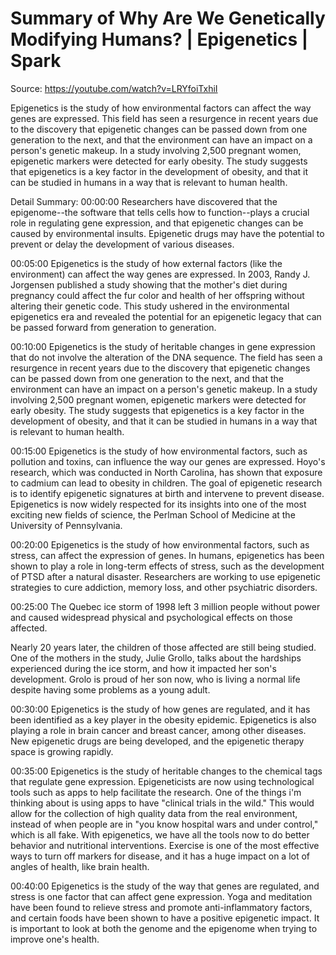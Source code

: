 # Summary of Why Are We Genetically Modifying Humans? | Epigenetics | Spark

Source: https://youtube.com/watch?v=LRYfoiTxhiI

Epigenetics is the study of how environmental factors can affect the way genes are expressed. This field has seen a resurgence in recent years due to the discovery that epigenetic changes can be passed down from one generation to the next, and that the environment can have an impact on a person's genetic makeup. In a study involving 2,500 pregnant women, epigenetic markers were detected for early obesity. The study suggests that epigenetics is a key factor in the development of obesity, and that it can be studied in humans in a way that is relevant to human health.

Detail Summary: 
00:00:00
Researchers have discovered that the epigenome--the software that tells cells how to function--plays a crucial role in regulating gene expression, and that epigenetic changes can be caused by environmental insults. Epigenetic drugs may have the potential to prevent or delay the development of various diseases.

00:05:00
Epigenetics is the study of how external factors (like the environment) can affect the way genes are expressed. In 2003, Randy J. Jorgensen published a study showing that the mother's diet during pregnancy could affect the fur color and health of her offspring without altering their genetic code. This study ushered in the environmental epigenetics era and revealed the potential for an epigenetic legacy that can be passed forward from generation to generation.

00:10:00
Epigenetics is the study of heritable changes in gene expression that do not involve the alteration of the DNA sequence. The field has seen a resurgence in recent years due to the discovery that epigenetic changes can be passed down from one generation to the next, and that the environment can have an impact on a person's genetic makeup. In a study involving 2,500 pregnant women, epigenetic markers were detected for early obesity. The study suggests that epigenetics is a key factor in the development of obesity, and that it can be studied in humans in a way that is relevant to human health.

00:15:00
Epigenetics is the study of how environmental factors, such as pollution and toxins, can influence the way our genes are expressed. Hoyo's research, which was conducted in North Carolina, has shown that exposure to cadmium can lead to obesity in children. The goal of epigenetic research is to identify epigenetic signatures at birth and intervene to prevent disease. Epigenetics is now widely respected for its insights into one of the most exciting new fields of science, the Perlman School of Medicine at the University of Pennsylvania.

00:20:00
Epigenetics is the study of how environmental factors, such as stress, can affect the expression of genes. In humans, epigenetics has been shown to play a role in long-term effects of stress, such as the development of PTSD after a natural disaster. Researchers are working to use epigenetic strategies to cure addiction, memory loss, and other psychiatric disorders.

00:25:00
The Quebec ice storm of 1998 left 3 million people without power and caused widespread physical and psychological effects on those affected.

Nearly 20 years later, the children of those affected are still being studied. One of the mothers in the study, Julie Grollo, talks about the hardships experienced during the ice storm, and how it impacted her son's development. Grolo is proud of her son now, who is living a normal life despite having some problems as a young adult.

00:30:00
Epigenetics is the study of how genes are regulated, and it has been identified as a key player in the obesity epidemic. Epigenetics is also playing a role in brain cancer and breast cancer, among other diseases. New epigenetic drugs are being developed, and the epigenetic therapy space is growing rapidly.

00:35:00
Epigenetics is the study of heritable changes to the chemical tags that regulate gene expression. Epigeneticists are now using technological tools such as apps to help facilitate the research. One of the things i'm thinking about is using apps to have "clinical trials in the wild." This would allow for the collection of high quality data from the real environment, instead of when people are in "you know hospital wars and under control," which is all fake. With epigenetics, we have all the tools now to do better behavior and nutritional interventions. Exercise is one of the most effective ways to turn off markers for disease, and it has a huge impact on a lot of angles of health, like brain health.

00:40:00
Epigenetics is the study of the way that genes are regulated, and stress is one factor that can affect gene expression. Yoga and meditation have been found to relieve stress and promote anti-inflammatory factors, and certain foods have been shown to have a positive epigenetic impact. It is important to look at both the genome and the epigenome when trying to improve one's health.


